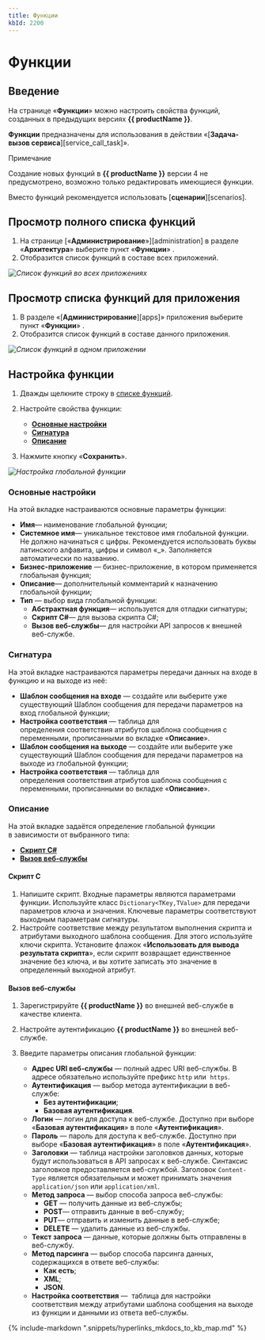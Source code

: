 ```yaml
---
title: Функции
kbId: 2200
---
```


# Функции

## Введение

На странице «**Функции**» можно настроить свойства функций, созданных в предыдущих версиях **{{ productName }}**.

**Функции** предназначены для использования в действии «[**Задача-вызов сервиса**][service_call_task]».

Примечание

Создание новых функций в **{{ productName }}** версии 4 не предусмотрено, возможно только редактировать имеющиеся функции.

Вместо функций рекомендуется использовать [**сценарии**][scenarios].

## Просмотр полного списка функций

1. На странице [«**Администрирование**»][administration] в разделе «**Архитектура**» выберите пункт «**Функции**» *‌*.
2. Отобразится список функций в составе всех приложений.

_![Список функций во всех приложениях](https://kb.comindware.ru/assets/functions_page.png)_

## Просмотр списка функций для приложения

1. В разделе «[**Администрирование**][apps]» приложения выберите пункт «**Функции**» *‌*.
2. Отобразится список функций в составе данного приложения.

_![Список функций в одном приложении](https://kb.comindware.ru/assets/functions_business_app_page.png)_

## Настройка функции

1. Дважды щелкните строку в [списке функций](#просмотр-полного-списка-функций).
2. Настройте свойства функции:

    - [**Основные настройки**](#основные-настройки)
    - [**Сигнатура**](#сигнатура)
    - [**Описание**](#описание)
3. Нажмите кнопку «**Сохранить**».

_![Настройка глобальной функции](https://kb.comindware.ru/assets/functions_create.png)_

### Основные настройки

На этой вкладке настраиваются основные параметры функции:

- **Имя**— наименование глобальной функции;
- **Системное имя**— уникальное текстовое имя глобальной функции. Не должно начинаться с цифры. Рекомендуется использовать буквы латинского алфавита, цифры и символ «\_». Заполняется автоматически по названию.
- **Бизнес-приложение** — бизнес-приложение, в котором применяется глобальная функция;
- **Описание**— дополнительный комментарий к назначению глобальной функции;
- **Тип** — выбор вида глобальной функции:
    - **Абстрактная функция**— используется для отладки сигнатуры;
    - **Скрипт C#**— для вызова скрипта C#;
    - **Вызов веб-службы**— для настройки API запросов к внешней веб-службе.

### Сигнатура

На этой вкладке настраиваются параметры передачи данных на входе в функцию и на выходе из неё:

- **Шаблон сообщения на входе** — создайте или выберите уже существующий Шаблон сообщения для передачи параметров на вход глобальной функции;
- **Настройка соответствия** — таблица для определения соответствия атрибутов шаблона сообщения с переменными, прописанными во вкладке «**Описание**».
- **Шаблон сообщения на выходе** — создайте или выберите уже существующий Шаблон сообщения для передачи параметров на выходе из глобальной функции;
- **Настройка соответствия** — таблица для определения соответствия атрибутов шаблона сообщения с переменными, прописанными во вкладке «**Описание**».

### Описание

На этой вкладке задаётся определение глобальной функции в зависимости от выбранного типа:

- **[Скрипт C#](#скрипт-c)**
- **[Вызов веб-службы](#вызов-веб-службы)**

#### Скрипт C

1. Напишите скрипт. Входные параметры являются параметрами функции. Используйте класс `Dictionary<TKey,TValue>` для передачи параметров ключа и значения. Ключевые параметры соответствуют выходным параметрам сигнатуры.
2. Настройте соответствие между результатом выполнения скрипта и атрибутами выходного шаблона сообщения. Для этого используйте ключи скрипта. Установите флажок «**Использовать для вывода результата скрипта**», если скрипт возвращает единственное значение без ключа, и вы хотите записать это значение в определенный выходной атрибут.

#### Вызов веб-службы

1. Зарегистрируйте **{{ productName }}** во внешней веб-службе в качестве клиента.
2. Настройте аутентификацию **{{ productName }}** во внешней веб-службе.
3. Введите параметры описания глобальной функции:

    - **Адрес URI веб-службы** — полный адрес URI веб-службы. В адресе обязательно используйте префикс `http` или  `https`.
    - **Аутентификация** — выбор метода аутентификации в веб-службе:
        - **Без аутентификации**;
        - **Базовая аутентификация**.
    - **Логин** — логин для доступа к веб-службе. Доступно при выборе «**Базовая аутентификация**» в поле «**Аутентификация**».
    - **Пароль** — пароль для доступа к веб-службе. Доступно при выборе «**Базовая аутентификация**» в поле «**Аутентификация**».
    - **Заголовки** — таблица настройки заголовков данных, которые будут использоваться в API запросах к веб-службе. Синтаксис заголовков предоставляется веб-службой. Заголовок `Content-Type` является обязательным и может принимать значения `application/json` или `application/xml`.
    - **Метод запроса** — выбор способа запроса веб-службы:
        - **GET** — получить данные из веб-службы;
        - **POST**— отправить данные в веб-службу;
        - **PUT**— отправить и изменить данные в веб-службе;
        - **DELETE** — удалить данные из веб-службы.
    - **Текст запроса** — данные, которые должны быть отправлены в веб-службу.
    - **Метод парсинга** — выбор способа парсинга данных, содержащихся в ответе веб-службы:
        - **Как есть**;
        - **XML**;
        - **JSON**.
    - **Настройка соответствия** —  таблица для настройки соответствия между атрибутами шаблона сообщения на выходе из функции и данными из ответа веб-службы.

{% include-markdown ".snippets/hyperlinks_mkdocs_to_kb_map.md" %}
